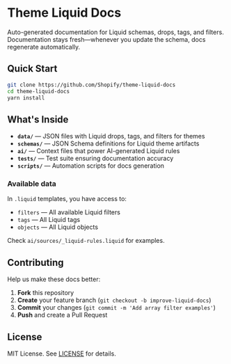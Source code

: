 # Theme Liquid Docs

Auto-generated documentation for Liquid schemas, drops, tags, and filters. Documentation stays fresh—whenever you update the schema, docs regenerate automatically.

## Quick Start

```bash
git clone https://github.com/Shopify/theme-liquid-docs
cd theme-liquid-docs
yarn install
```

## What's Inside

- **`data/`** — JSON files with Liquid drops, tags, and filters for themes
- **`schemas/`** — JSON Schema definitions for Liquid theme artifacts
- **`ai/`** — Context files that power AI-generated Liquid rules
- **`tests/`** — Test suite ensuring documentation accuracy
- **`scripts/`** — Automation scripts for docs generation

### Available data

In `.liquid` templates, you have access to:
- `filters` — All available Liquid filters
- `tags` — All Liquid tags
- `objects` — All Liquid objects

Check `ai/sources/_liquid-rules.liquid` for examples.

## Contributing

Help us make these docs better:

1. **Fork** this repository
2. **Create** your feature branch (`git checkout -b improve-liquid-docs`)
3. **Commit** your changes (`git commit -m 'Add array filter examples'`)
4. **Push** and create a Pull Request

## License

MIT License. See [LICENSE](./LICENSE.md) for details.